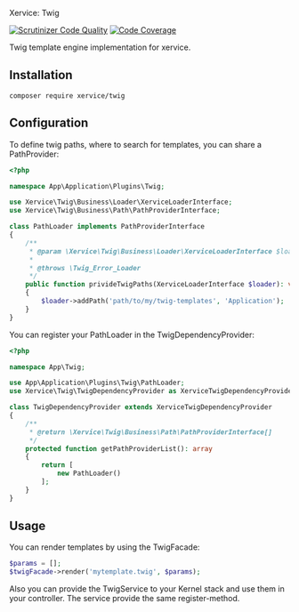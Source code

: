 Xervice: Twig

[![Scrutinizer Code Quality](https://scrutinizer-ci.com/g/xervice/twig/badges/quality-score.png?b=master)](https://scrutinizer-ci.com/g/xervice/twig/?branch=master)
[![Code Coverage](https://scrutinizer-ci.com/g/xervice/twig/badges/coverage.png?b=master)](https://scrutinizer-ci.com/g/xervice/twig/?branch=master)

Twig template engine implementation for xervice.


Installation
----------------
```
composer require xervice/twig
```


Configuration
-----------------

To define twig paths, where to search for templates, you can share a PathProvider:
```php
<?php

namespace App\Application\Plugins\Twig;

use Xervice\Twig\Business\Loader\XerviceLoaderInterface;
use Xervice\Twig\Business\Path\PathProviderInterface;

class PathLoader implements PathProviderInterface
{
    /**
     * @param \Xervice\Twig\Business\Loader\XerviceLoaderInterface $loader
     *
     * @throws \Twig_Error_Loader
     */
    public function privideTwigPaths(XerviceLoaderInterface $loader): void
    {
        $loader->addPath('path/to/my/twig-templates', 'Application');
    }
}
```

You can register your PathLoader in the TwigDependencyProvider:

```php
<?php

namespace App\Twig;

use App\Application\Plugins\Twig\PathLoader;
use Xervice\Twig\TwigDependencyProvider as XerviceTwigDependencyProvider;

class TwigDependencyProvider extends XerviceTwigDependencyProvider
{
    /**
     * @return \Xervice\Twig\Business\Path\PathProviderInterface[]
     */
    protected function getPathProviderList(): array
    {
        return [
            new PathLoader()
        ];
    }
}
```

Usage
---------

You can render templates by using the TwigFacade:
```php
$params = [];
$twigFacade->render('mytemplate.twig', $params);
```

Also you can provide the TwigService to your Kernel stack and use them in your controller. The service provide the same register-method.